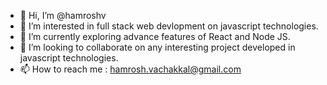 - 👋 Hi, I’m @hamroshv
- 👀 I’m interested in full stack web devlopment on javascript technologies.
- 🌱 I’m currently exploring advance features of React and Node JS.
- 💞️ I’m looking to collaborate on any interesting project developed in javascript technologies.
- 📫 How to reach me : hamrosh.vachakkal@gmail.com

<!---
hamroshv/hamroshv is a ✨ special ✨ repository because its `README.md` (this file) appears on your GitHub profile.
You can click the Preview link to take a look at your changes.
--->
